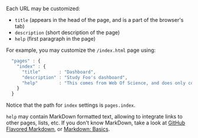Each URL may be customized:

- `title` (appears in the head of the page, and is a part of the browser's tab)
- `description` (short description of the page)
- `help` (first paragraph in the page)

For example, you may customize the `/index.html` page using:

```javascript
  "pages" : {
    "index" : {
      "title"       : "Dashboard",
      "description" : "Study Foo's dashboard",
      "help"        : "This comes from Web Of Science, and does only contain documents from Foo University."
    }
  }
```

Notice that the path for `index` settings is `pages.index`.

`help` may contain MarkDown formatted text, allowing to integrate links to other pages, lists, etc.
If you don't know MarkDown, take a look at [GitHub Flavored Markdown](https://help.github.com/articles/github-flavored-markdown/), or [Markdown: Basics](http://daringfireball.net/projects/markdown/basics).
